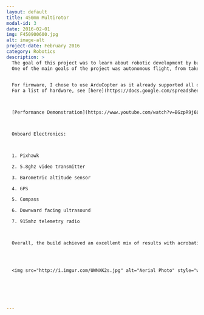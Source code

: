 ```yaml
---
layout: default
title: 450mm Multirotor
modal-id: 3
date: 2016-02-01
img: F450900600.jpg
alt: image-alt
project-date: February 2016
category: Robotics
description: >
  The goal of this project was to learn about robotic development by building my own multirotor.
  One of the main goals of the project was autonomous flight, from takeoff to landing. 
  

  For firmware, I chose to use ArduCopter as it already supported all of these features. 
  For a list of hardware, see [here](https://docs.google.com/spreadsheets/d/1mEt1_eJSIiduIqlckn3DclfPrjCSxVvRpn57FSve-7M/edit?usp=sharing).



  [Performance Demonstration](https://www.youtube.com/watch?v=BGzpR9j6Lq4)



  Onboard Electronics:



  1. Pixhawk

  2. 5.8ghz video transmitter

  3. Barometric altitude sensor

  4. GPS

  5. Compass

  6. Downward facing ultrasound

  7. 915mhz telemetry radio



  Overall, the build achieved an excellent mix of results with acrobatic abilities, autonomous flight, stability in high winds, and portability. 



  
  <img src="http://i.imgur.com/UWNXK2s.jpg" alt="Aerial Photo" style="width: 80%;"/>





  
---
```

